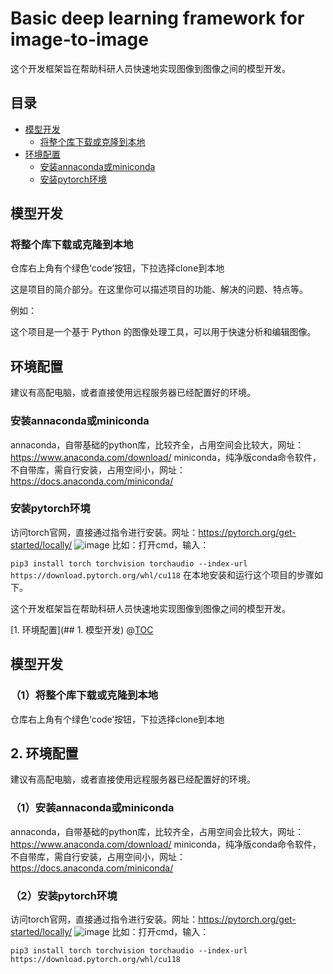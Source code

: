# Basic deep learning framework for image-to-image

这个开发框架旨在帮助科研人员快速地实现图像到图像之间的模型开发。

## 目录
- [模型开发](#模型开发)
  - [将整个库下载或克隆到本地](#将整个库下载或克隆到本地)
- [环境配置](#环境配置)
  - [安装annaconda或miniconda](#安装annaconda或miniconda)
  - [安装pytorch环境](#安装pytorch环境)


## 模型开发
### 将整个库下载或克隆到本地
仓库右上角有个绿色‘code’按钮，下拉选择clone到本地

这是项目的简介部分。在这里你可以描述项目的功能、解决的问题、特点等。

例如：

这个项目是一个基于 Python 的图像处理工具，可以用于快速分析和编辑图像。

## 环境配置
建议有高配电脑，或者直接使用远程服务器已经配置好的环境。
### 安装annaconda或miniconda
annaconda，自带基础的python库，比较齐全，占用空间会比较大，网址：https://www.anaconda.com/download/
miniconda，纯净版conda命令软件，不自带库，需自行安装，占用空间小，网址：https://docs.anaconda.com/miniconda/

### 安装pytorch环境
访问torch官网，直接通过指令进行安装。网址：https://pytorch.org/get-started/locally/
![image](https://github.com/user-attachments/assets/37652e77-f305-4814-88cc-d506ab77e1db)
比如：打开cmd，输入：

`pip3 install torch torchvision torchaudio --index-url https://download.pytorch.org/whl/cu118`
在本地安装和运行这个项目的步骤如下。


这个开发框架旨在帮助科研人员快速地实现图像到图像之间的模型开发。

[1. 环境配置](## 1. 模型开发)
@[TOC](模型开发)

## 模型开发
### （1）将整个库下载或克隆到本地
仓库右上角有个绿色‘code’按钮，下拉选择clone到本地


## 2. 环境配置
建议有高配电脑，或者直接使用远程服务器已经配置好的环境。
### （1）安装annaconda或miniconda
annaconda，自带基础的python库，比较齐全，占用空间会比较大，网址：https://www.anaconda.com/download/
miniconda，纯净版conda命令软件，不自带库，需自行安装，占用空间小，网址：https://docs.anaconda.com/miniconda/

### （2）安装pytorch环境
访问torch官网，直接通过指令进行安装。网址：https://pytorch.org/get-started/locally/
![image](https://github.com/user-attachments/assets/37652e77-f305-4814-88cc-d506ab77e1db)
比如：打开cmd，输入：

`pip3 install torch torchvision torchaudio --index-url https://download.pytorch.org/whl/cu118`
